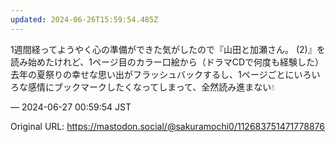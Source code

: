 ```yaml
---
updated: 2024-06-26T15:59:54.485Z
---
```


<p>1週間経ってようやく心の準備ができた気がしたので『山田と加瀬さん。 (2)』を読み始めたけれど、1ページ目のカラー口絵から（ドラマCDで何度も経験した）去年の夏祭りの幸せな思い出がフラッシュバックするし、1ページごとにいろいろな感情にブックマークしたくなってしまって、全然読み進まない💧</p>

&mdash; 2024-06-27 00:59:54 JST

Original URL: https://mastodon.social/@sakuramochi0/112683751471778876
